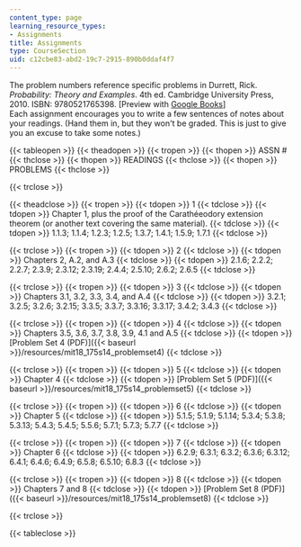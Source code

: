 ```yaml
---
content_type: page
learning_resource_types:
- Assignments
title: Assignments
type: CourseSection
uid: c12cbe83-abd2-19c7-2915-890b0ddaf4f7
---
```


The problem numbers reference specific problems in Durrett, Rick. _Probability: Theory and Examples_. 4th ed. Cambridge University Press, 2010. ISBN: 9780521765398. \[Preview with [Google Books](http://books.google.com/books?id=evbGTPhuvSoC&pg=PAfrontcover)\]  
Each assignment encourages you to write a few sentences of notes about your readings. (Hand them in, but they won't be graded. This is just to give you an excuse to take some notes.)

{{< tableopen >}}
{{< theadopen >}}
{{< tropen >}}
{{< thopen >}}
ASSN #
{{< thclose >}}
{{< thopen >}}
READINGS
{{< thclose >}}
{{< thopen >}}
PROBLEMS
{{< thclose >}}

{{< trclose >}}

{{< theadclose >}}
{{< tropen >}}
{{< tdopen >}}
1
{{< tdclose >}}
{{< tdopen >}}
Chapter 1, plus the proof of the Carathéeodory extension theorem (or another text covering the same material).
{{< tdclose >}}
{{< tdopen >}}
1.1.3; 1.1.4; 1.2.3; 1.2.5; 1.3.7; 1.4.1; 1.5.9; 1.7.1
{{< tdclose >}}

{{< trclose >}}
{{< tropen >}}
{{< tdopen >}}
2
{{< tdclose >}}
{{< tdopen >}}
Chapters 2, A.2, and A.3
{{< tdclose >}}
{{< tdopen >}}
2.1.6; 2.2.2; 2.2.7; 2.3.9; 2.3.12; 2.3.19; 2.4.4; 2.5.10; 2.6.2; 2.6.5
{{< tdclose >}}

{{< trclose >}}
{{< tropen >}}
{{< tdopen >}}
3
{{< tdclose >}}
{{< tdopen >}}
Chapters 3.1, 3.2, 3.3, 3.4, and A.4
{{< tdclose >}}
{{< tdopen >}}
3.2.1; 3.2.5; 3.2.6; 3.2.15; 3.3.5; 3.3.7; 3.3.16; 3.3.17; 3.4.2; 3.4.3
{{< tdclose >}}

{{< trclose >}}
{{< tropen >}}
{{< tdopen >}}
4
{{< tdclose >}}
{{< tdopen >}}
Chapters 3.5, 3.6, 3.7, 3.8, 3.9, 4.1 and A.5
{{< tdclose >}}
{{< tdopen >}}
[Problem Set 4 (PDF)]({{< baseurl >}}/resources/mit18_175s14_problemset4)
{{< tdclose >}}

{{< trclose >}}
{{< tropen >}}
{{< tdopen >}}
5
{{< tdclose >}}
{{< tdopen >}}
Chapter 4
{{< tdclose >}}
{{< tdopen >}}
[Problem Set 5 (PDF)]({{< baseurl >}}/resources/mit18_175s14_problemset5)
{{< tdclose >}}

{{< trclose >}}
{{< tropen >}}
{{< tdopen >}}
6
{{< tdclose >}}
{{< tdopen >}}
Chapter 5
{{< tdclose >}}
{{< tdopen >}}
5.1.5; 5.1.9; 5.1.14; 5.3.4; 5.3.8; 5.3.13; 5.4.3; 5.4.5; 5.5.6; 5.7.1; 5.7.3; 5.7.7
{{< tdclose >}}

{{< trclose >}}
{{< tropen >}}
{{< tdopen >}}
7
{{< tdclose >}}
{{< tdopen >}}
Chapter 6
{{< tdclose >}}
{{< tdopen >}}
6.2.9; 6.3.1; 6.3.2; 6.3.6; 6.3.12; 6.4.1; 6.4.6; 6.4.9; 6.5.8; 6.5.10; 6.8.3
{{< tdclose >}}

{{< trclose >}}
{{< tropen >}}
{{< tdopen >}}
8
{{< tdclose >}}
{{< tdopen >}}
Chapters 7 and 8
{{< tdclose >}}
{{< tdopen >}}
[Problem Set 8 (PDF)]({{< baseurl >}}/resources/mit18_175s14_problemset8)
{{< tdclose >}}

{{< trclose >}}

{{< tableclose >}}